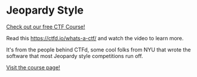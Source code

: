 # Jeopardy Style

[Check out our free CTF Course!](https://academy.hoppersroppers.org/mod/page/view.php?id=552)

Read this <https://ctfd.io/whats-a-ctf/> and watch the video to learn more.

It's from the people behind CTFd, some cool folks from NYU that wrote the software that most Jeopardy style competitions run off.

[Visit the course page!](https://academy.hoppersroppers.org/mod/page/view.php?id=552)
